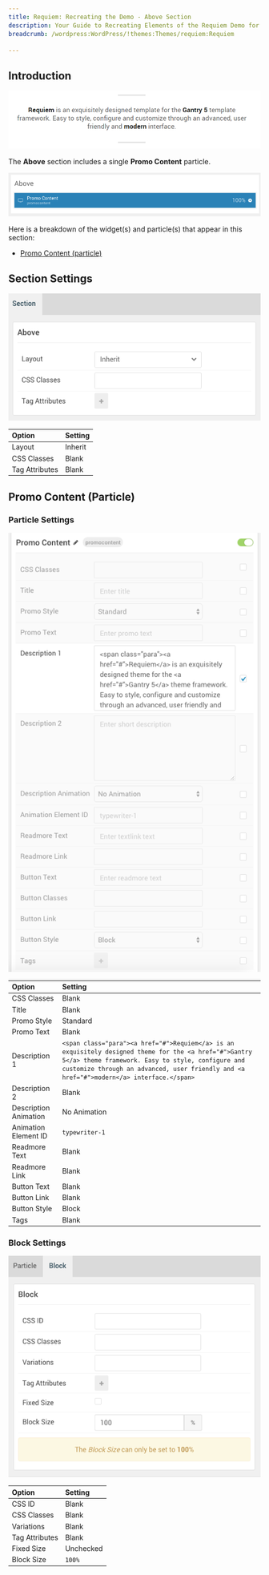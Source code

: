 ```yaml
---
title: Requiem: Recreating the Demo - Above Section
description: Your Guide to Recreating Elements of the Requiem Demo for WordPress
breadcrumb: /wordpress:WordPress/!themes:Themes/requiem:Requiem

---
```


## Introduction

![](assets/demo_5.png)

The **Above** section includes a single **Promo Content** particle. 

![](assets/home_above.png)

Here is a breakdown of the widget(s) and particle(s) that appear in this section:

* [Promo Content (particle)](#promo-content-(particle))

## Section Settings

![](assets/demo_above_settings.png)

| Option         | Setting |
| :-----         | :-----  |
| Layout         | Inherit |
| CSS Classes    | Blank   |
| Tag Attributes | Blank   |

## Promo Content (Particle)

### Particle Settings

![Demo Above](assets/demo_above_1.png)

| Option                | Setting                                                                                                                                                                                                                                                |
| :-----                | :-----                                                                                                                                                                                                                                                 |
| CSS Classes           | Blank                                                                                                                                                                                                                                                  |
| Title                 | Blank                                                                                                                                                                                                                                                  |
| Promo Style           | Standard                                                                                                                                                                                                                                               |
| Promo Text            | Blank                                                                                                                                                                                                                                                  |
| Description 1         | `<span class="para"><a href="#">Requiem</a> is an exquisitely designed theme for the <a href="#">Gantry 5</a> theme framework. Easy to style, configure and customize through an advanced, user friendly and <a href="#">modern</a> interface.</span>` |
| Description 2         | Blank                                                                                                                                                                                                                                                  |
| Description Animation | No Animation                                                                                                                                                                                                                                           |
| Animation Element ID  | `typewriter-1`                                                                                                                                                                                                                                         |
| Readmore Text         | Blank                                                                                                                                                                                                                                                  |
| Readmore Link         | Blank                                                                                                                                                                                                                                                  |
| Button Text           | Blank                                                                                                                                                                                                                                                  |
| Button Link           | Blank                                                                                                                                                                                                                                                  |
| Button Style          | Block                                                                                                                                                                                                                                                  |
| Tags                  | Blank                                                                                                                                                                                                                                                  |

### Block Settings

![Demo Above](assets/demo_above_2.png)

| Option         | Setting   |
| :-----         | :-----    |
| CSS ID         | Blank     |
| CSS Classes    | Blank     |
| Variations     | Blank     |
| Tag Attributes | Blank     |
| Fixed Size     | Unchecked |
| Block Size     | `100%`    |
